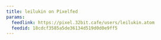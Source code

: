 ```yaml
---
title: leilukin on Pixelfed
params:
  feedlink: https://pixel.32bit.cafe/users/leilukin.atom
  feedid: 18cdcf3585a5de36134d519d0d0e9ff5
---
```

